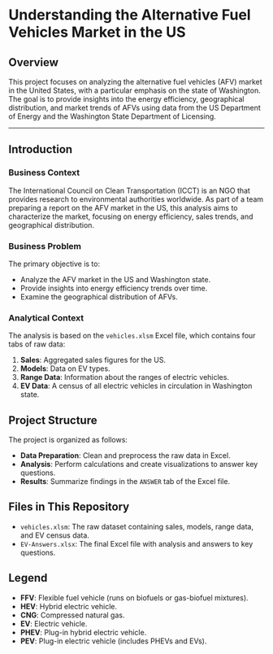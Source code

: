 # Understanding the Alternative Fuel Vehicles Market in the US

## **Overview**
This project focuses on analyzing the alternative fuel vehicles (AFV) market in the United States, with a particular emphasis on the state of Washington. The goal is to provide insights into the energy efficiency, geographical distribution, and market trends of AFVs using data from the US Department of Energy and the Washington State Department of Licensing.

---

## **Introduction**

### **Business Context**
The International Council on Clean Transportation (ICCT) is an NGO that provides research to environmental authorities worldwide. As part of a team preparing a report on the AFV market in the US, this analysis aims to characterize the market, focusing on energy efficiency, sales trends, and geographical distribution.

### **Business Problem**
The primary objective is to:
- Analyze the AFV market in the US and Washington state.
- Provide insights into energy efficiency trends over time.
- Examine the geographical distribution of AFVs.

### **Analytical Context**
The analysis is based on the `vehicles.xlsm` Excel file, which contains four tabs of raw data:
1. **Sales**: Aggregated sales figures for the US.
2. **Models**: Data on EV types.
3. **Range Data**: Information about the ranges of electric vehicles.
4. **EV Data**: A census of all electric vehicles in circulation in Washington state.

## **Project Structure**
The project is organized as follows:
- **Data Preparation**: Clean and preprocess the raw data in Excel.
- **Analysis**: Perform calculations and create visualizations to answer key questions.
- **Results**: Summarize findings in the `ANSWER` tab of the Excel file.

## **Files in This Repository**
- `vehicles.xlsm`: The raw dataset containing sales, models, range data, and EV census data.
- `EV-Answers.xlsx`: The final Excel file with analysis and answers to key questions.  

## **Legend**
- **FFV**: Flexible fuel vehicle (runs on biofuels or gas-biofuel mixtures).
- **HEV**: Hybrid electric vehicle.
- **CNG**: Compressed natural gas.
- **EV**: Electric vehicle.
- **PHEV**: Plug-in hybrid electric vehicle.
- **PEV**: Plug-in electric vehicle (includes PHEVs and EVs).
